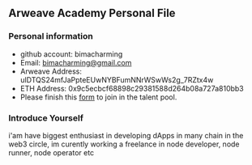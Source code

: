 ## Arweave Academy Personal File

### Personal information

- github account: bimacharming
- Email: bimacharming@gmail.com
- Arweave Address: ulDTQS24mfJaPpteEUwNYBFumNNrWSwWs2g_7RZtx4w
- ETH Address: 0x9c5ecbcf68898c29381588d264b08a727a810bb3
- Please finish this [form](https://docs.google.com/forms/d/e/1FAIpQLSfWA5fIIcBgmRppm3jNz5vmf9Mai_QMVil-2pO4r7YKn_Zhtw/viewform?usp=sf_link) to join in the talent pool.

### Introduce Yourself
 i'am have biggest enthusiast in developing dApps in many chain in the web3 circle, im curently working a freelance in node developer, node runner, node operator etc